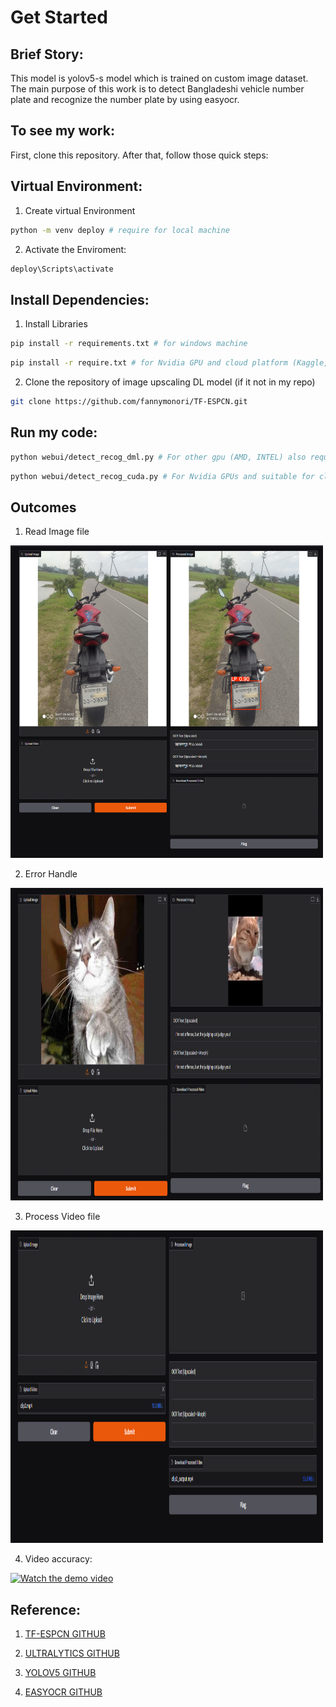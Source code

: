 # Get Started

## Brief Story:

This model is yolov5-s model which is trained on custom image dataset. The main purpose of this work is to detect Bangladeshi vehicle number plate and recognize the number plate by using easyocr.

## To see my work:
First, clone this repository. After that, follow those quick steps:

## Virtual Environment:

1. Create virtual Environment
```bash
python -m venv deploy # require for local machine
```
2. Activate the Enviroment:

```bash
deploy\Scripts\activate
```

## Install Dependencies:

1. Install Libraries

```bash
pip install -r requirements.txt # for windows machine
```

```bash
pip install -r require.txt # for Nvidia GPU and cloud platform (Kaggle, Google Colab)
```

2. Clone the repository of image upscaling DL model (if it not in my repo)

```bash
git clone https://github.com/fannymonori/TF-ESPCN.git
```

## Run my code:

```bash
python webui/detect_recog_dml.py # For other gpu (AMD, INTEL) also required for windows environment
```

```bash
python webui/detect_recog_cuda.py # For Nvidia GPUs and suitable for cloud platform like (kaggle, Google Colab)
```

## Outcomes

1. Read Image file

<img src="outcomes/detection_image.PNG" height=500 width=500>

2. Error Handle

<img src="outcomes/error_handle_image.PNG" height=500 width=500>

3. Process Video file

<img src="outcomes/process_video.PNG" height=500 width=500>

4. Video accuracy:

[![Watch the demo video](path/to/thumbnail.jpg)](https://drive.google.com/file/d/1LnKXFotfC6AccLzRyKlaFYWXOtusHg47/view?usp=sharing)

## Reference:

1. <a href="https://github.com/fannymonori/TF-ESPCN.git"> TF-ESPCN GITHUB

2. <a href="https://github.com/ultralytics"> ULTRALYTICS GITHUB

3. <a href="https://github.com/ultralytics/yolov5"> YOLOV5 GITHUB

4. <a href="https://github.com/JaidedAI/EasyOCR"> EASYOCR GITHUB